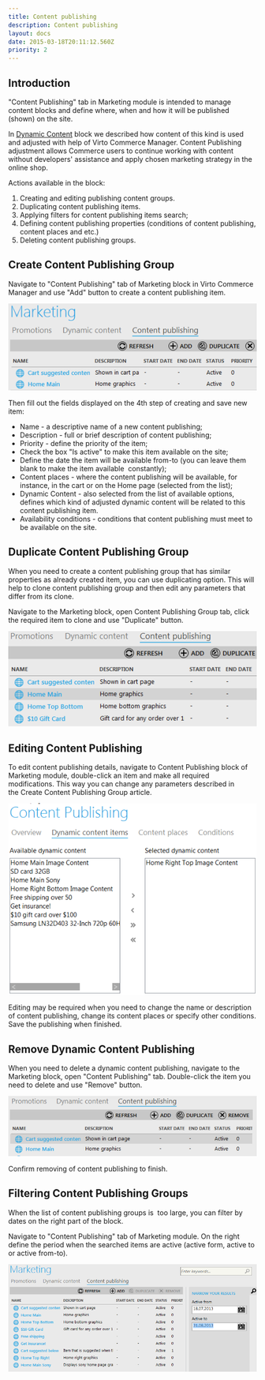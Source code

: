```yaml
---
title: Content publishing
description: Content publishing
layout: docs
date: 2015-03-18T20:11:12.560Z
priority: 2
---
```

## Introduction

"Content Publishing" tab in Marketing module is intended to manage content blocks and define where, when and how it will be published (shown) on the site.

In [Dynamic Content](docs/old-versions/vc113userguide/marketing/dynamic-content) block we described how content of this kind is used and adjusted with help of Virto Commerce Manager. Content Publishing adjustment allows Commerce users to continue working with content without developers' assistance and apply chosen marketing strategy in the online shop.

Actions available in the block:

1. Creating and editing publishing content groups.
2. Duplicating content publishing items.
3. Applying filters for content publishing items search;
4. Defining content publishing properties (conditions of content publishing, content places and etc.)
5. Deleting content publishing groups.

## Create Content Publishing Group

Navigate to "Content Publishing" tab of Marketing block in Virto Commerce Manager and use "Add" button to create a content publishing item.

<img src="../../../../assets/images/docs/001-add-content-publishing.PNG" />

Then fill out the fields displayed on the 4th step of creating and save new item:

* Name - a descriptive name of a new content publishing;
* Description - full or brief description of content publishing;
* Priority - define the priority of the item;
* Check the box "Is active" to make this item available on the site;
* Define the date the item will be available from-to (you can leave them blank to make the item available  constantly);
* Content places - where the content publishing will be available, for instance, in the cart or on the Home page (selected from the list);
* Dynamic Content - also selected from the list of available options, defines which kind of adjusted dynamic content will be related to this content publishing item.
* Availability conditions - conditions that content publishing must meet to be available on the site.

## Duplicate Content Publishing Group

When you need to create a content publishing group that has similar properties as already created item, you can use duplicating option. This will help to clone content publishing group and then edit any parameters that differ from its clone.

Navigate to the Marketing block, open Content Publishing Group tab, click the required item to clone and use "Duplicate" button.

<img src="../../../../assets/images/docs/003-duplicate-content-publishing.PNG" />

## Editing Content Publishing

To edit content publishing details, navigate to Content Publishing block of Marketing module, double-click an item and make all required modifications. This way you can change any parameters described in the Create Content Publishing Group article.

<img src="../../../../assets/images/docs/002-edit-content-publishing.PNG" />

Editing may be required when you need to change the name or description of content publishing, change its content places or specify other conditions. Save the publishing when finished.

## Remove Dynamic Content Publishing

When you need to delete a dynamic content publishing, navigate to the Marketing block, open "Content Publishing" tab. Double-click the item you need to delete and use "Remove" button.

<img src="../../../../assets/images/docs/004-remove-content-publishing.PNG" />

Confirm removing of content publishing to finish.

## Filtering Content Publishing Groups

When the list of content publishing groups is  too large, you can filter by dates on the right part of the block.

Navigate to "Content Publishing" tab of Marketing module. On the right define the period when the searched items are active (active form, active to or active from-to).

<img src="../../../../assets/images/docs/005-filtering-content-publishing.PNG" />